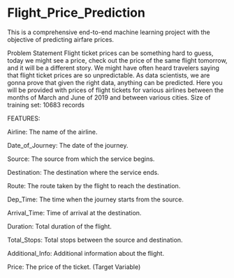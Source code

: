 # Flight_Price_Prediction
This is a comprehensive end-to-end machine learning project with the objective of predicting airfare prices.

Problem Statement
Flight ticket prices can be something hard to guess, today we might see a price, check out the price of the same flight tomorrow, 
and it will be a different story. We might have often heard travelers saying that flight ticket prices are so unpredictable. 
As data scientists, we are gonna prove that given the right data, anything can be predicted. 
Here you will be provided with prices of flight tickets for various airlines between the months of March and June of 2019 and between various cities. Size of training set: 10683 records


FEATURES: 

Airline: The name of the airline.

Date_of_Journey: The date of the journey.

Source: The source from which the service begins.

Destination: The destination where the service ends.

Route: The route taken by the flight to reach the destination.

Dep_Time: The time when the journey starts from the source.

Arrival_Time: Time of arrival at the destination.

Duration: Total duration of the flight.

Total_Stops: Total stops between the source and destination.

Additional_Info: Additional information about the flight.

Price: The price of the ticket. (Target Variable)


